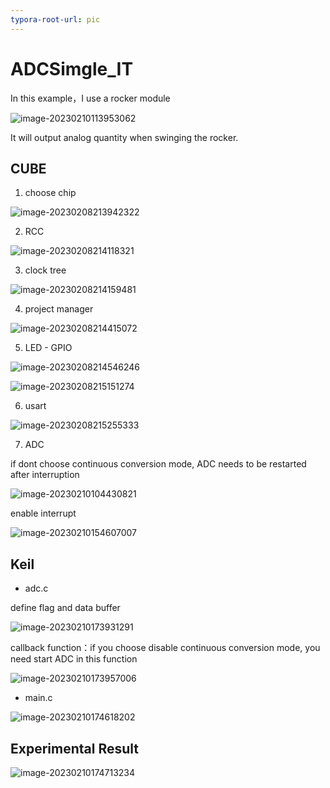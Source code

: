 ```yaml
---
typora-root-url: pic
---
```


# ADCSimgle_IT

In this example，I use a rocker module

![image-20230210113953062](D:/BaiduSyncdisk/output/STM-Basic-Project/f103c8t6/ADC/ADCSingle/pic/adc1.png)

It will output analog quantity when swinging the rocker.

## CUBE



1. choose chip

![image-20230208213942322](/cube_1.png)



2. RCC

![image-20230208214118321](/cube_2.png)



3. clock tree

![image-20230208214159481](/cube_3.png)



4. project manager

![image-20230208214415072](/cube_4.png)





5. LED - GPIO

![image-20230208214546246](/cube_5.png)

![image-20230208215151274](/cube_6.png)



6. usart

![image-20230208215255333](/cube_7.png)



7. ADC

if dont choose continuous conversion mode, ADC needs to be restarted after interruption

![image-20230210104430821](/cube8.png)



enable interrupt

![image-20230210154607007](/cube9.png)





## Keil

- adc.c

define flag and data buffer

![image-20230210173931291](/keil.png)

callback function：if you choose disable continuous conversion mode, you need start ADC in this function

![image-20230210173957006](/keil1.png)

- main.c

![image-20230210174618202](/keil2.png)



## Experimental Result



![image-20230210174713234](/result.png)





















































